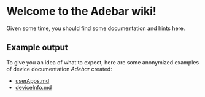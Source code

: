 # Welcome to the Adebar wiki!
Given some time, you should find some documentation and hints here.

## Example output
To give you an idea of what to expect, here are some anonymized examples of device documentation *Adebar* created:

* [userApps.md](https://github.com/IzzySoft/Adebar/wiki/examples/userApps)
* [deviceInfo.md](https://github.com/IzzySoft/Adebar/wiki/examples/deviceInfo)
